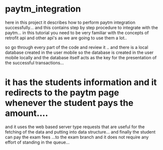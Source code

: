 # paytm_integration
 here in this project it describes how to perform paytm integration successfully...
 and this contains step by step procedure to integrate with the paytm...
 in this tutorial you need to be very familiar with the concepts of retrofit api and other api's as we are going to use them a lot..
 
 

 so go through every part of the code and review it .. and there is a local database created in the user mobile so the database is created in the user mobile locally and the database itself acts as the key for the presentation of the successful transactions...
# it has the students information and it redirects to the paytm page whenever the student pays the amount....
and it uses the web based server type requests that are useful for the fetching of the data and putting into data structure...
and finally the student can pay the exam fees ...to the exam branch and it does not require any effort of standing in the queue...
